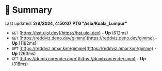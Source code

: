 # 📖 Summary
Last updated: **2/9/2024, 4:50:07 PTG "Asia/Kuala_Lumpur"**

- `GET` [https://hst.ujol.dev](https://hst.ujol.dev) - **Up** (612ms)
- `GET` [https://reddviz.deno.dev/gimme](https://reddviz.deno.dev/gimme) - **Up** (1182ms)
- `GET` [https://reddviz.amar.kim/gimme](https://reddviz.amar.kim/gimme) - **Up** (263ms)
- `GET` [https://dumb.onrender.com](https://dumb.onrender.com) - **Up** (318ms)
